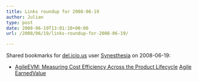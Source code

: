```yaml
---
title: Links roundup for 2008-06-19
author: Julian
type: post
date: 2008-06-19T13:01:10+00:00
url: /2008/06/19/links-roundup-for-2008-06-19/

---
```

Shared bookmarks for [del.icio.us][1] user [Synesthesia][2] on 2008-06-19:

  * [AgileEVM: Measuring Cost Efficiency Across the Product Lifecycle][3] 
    [Agile][4] [EarnedValue][5] </li> </ul>

 [1]: http://del.icio.us/
 [2]: http://del.icio.us/synesthesia
 [3]: http://www.infoq.com/articles/agile-evm
 [4]: http://del.icio.us/synesthesia/Agile
 [5]: http://del.icio.us/synesthesia/EarnedValue
